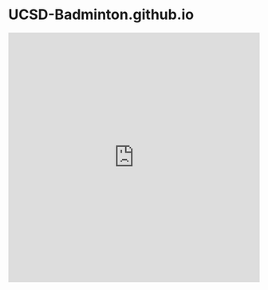 # UCSD-Badminton.github.io

<iframe src="http://challonge.com/be27s6mm/module" width="100%" height="500"
frameborder="0" scrolling="auto" allowtransparency="true"></iframe>
